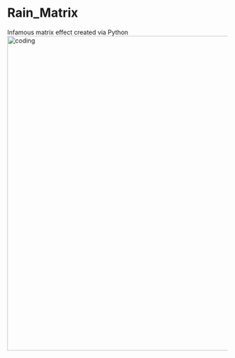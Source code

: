 # Rain_Matrix
Infamous matrix effect created via Python
<img align="right" alt="coding" height="720" width="1024" src=https://i.pinimg.com/originals/66/66/cc/6666cc614ec73542d9e9dfa272b6cda0.gif>
